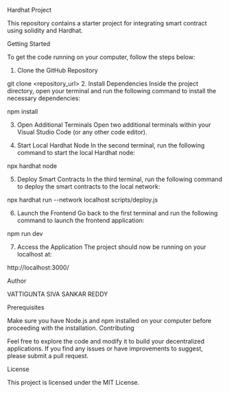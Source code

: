 Hardhat Project

This repository contains a starter project for integrating smart contract using solidity and Hardhat.

Getting Started

To get the code running on your computer, follow the steps below:

1. Clone the GitHub Repository

git clone <repository_url>
2. Install Dependencies
Inside the project directory, open your terminal and run the following command to install the necessary dependencies:

npm install

3. Open Additional Terminals
Open two additional terminals within your Visual Studio Code (or any other code editor).

4. Start Local Hardhat Node
In the second terminal, run the following command to start the local Hardhat node:

npx hardhat node

5. Deploy Smart Contracts
In the third terminal, run the following command to deploy the smart contracts to the local network:

npx hardhat run --network localhost scripts/deploy.js

6. Launch the Frontend
Go back to the first terminal and run the following command to launch the frontend application:


npm run dev

7. Access the Application
The project should now be running on your localhost at: 

http://localhost:3000/

Author

VATTIGUNTA SIVA SANKAR REDDY

Prerequisites

Make sure you have Node.js and npm installed on your computer before proceeding with the installation.
Contributing

Feel free to explore the code and modify it to build your decentralized applications. If you find any issues or have improvements to suggest, please submit a pull request.

License

This project is licensed under the MIT License.
